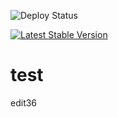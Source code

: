 ![Deploy Status](https://otc-github-public-broker.ng.bluemix.net/deploystatus)

[![Latest Stable Version](https://poser.pugx.org/phpunit/phpunit/version)](https://packagist.org/packages/phpunit/phpunit)

# test
edit36
